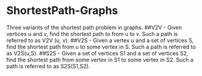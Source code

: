 # ShortestPath-Graphs
Three variants of the shortest path problem in graphs.
##V2V - Given vertices u and v, find the shortest path to from u to v. Such a path is referred to as V2V (u, v).
##V2S - Given a vertex u and a set of vertices S, find the shortest path from u to some vertex in S. Such a path is referred to as V2S(u,S).
##S2S - Given a set of vertices S1 and a set of vertices S2, find the shortest path from some vertex in S1 to some vertex in S2. Such a path is referred to as S2S(S1,S2).


